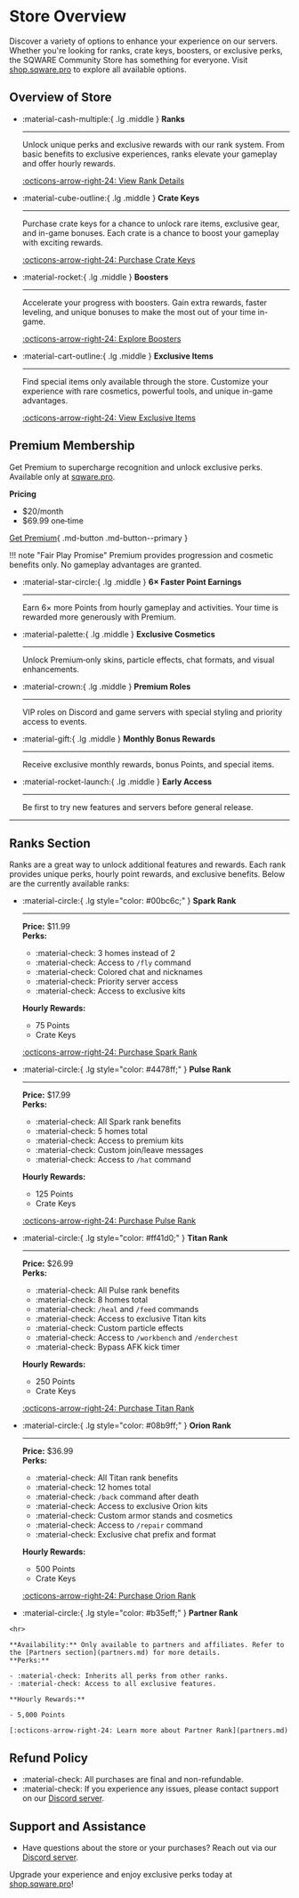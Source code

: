 # Store Overview

Discover a variety of options to enhance your experience on our servers. Whether you're looking for ranks, crate keys, boosters, or exclusive perks, the SQWARE Community Store has something for everyone. Visit [shop.sqware.pro](https://shop.sqware.pro) to explore all available options.

## Overview of Store

<div class="grid cards fluid-layout" markdown>

-   :material-cash-multiple:{ .lg .middle } __Ranks__

    <hr>

    Unlock unique perks and exclusive rewards with our rank system. From basic benefits to exclusive experiences, ranks elevate your gameplay and offer hourly rewards.

    [:octicons-arrow-right-24: View Rank Details](#ranks-section)

-   :material-cube-outline:{ .lg .middle } __Crate Keys__

    <hr>

    Purchase crate keys for a chance to unlock rare items, exclusive gear, and in-game bonuses. Each crate is a chance to boost your gameplay with exciting rewards.

    [:octicons-arrow-right-24: Purchase Crate Keys](https://shop.sqware.pro)

-   :material-rocket:{ .lg .middle } __Boosters__

    <hr>

    Accelerate your progress with boosters. Gain extra rewards, faster leveling, and unique bonuses to make the most out of your time in-game.

    [:octicons-arrow-right-24: Explore Boosters](https://shop.sqware.pro)

-   :material-cart-outline:{ .lg .middle } __Exclusive Items__

    <hr>

    Find special items only available through the store. Customize your experience with rare cosmetics, powerful tools, and unique in-game advantages.

    [:octicons-arrow-right-24: View Exclusive Items](https://shop.sqware.pro)

</div>

## Premium Membership

Get Premium to supercharge recognition and unlock exclusive perks. Available only at [sqware.pro](https://sqware.pro).

**Pricing**  
- $20/month  
- $69.99 one‑time

[Get Premium](https://sqware.pro){ .md-button .md-button--primary }

!!! note "Fair Play Promise"
    Premium provides progression and cosmetic benefits only. No gameplay advantages are granted.

<div class="grid cards fluid-layout" markdown>

-   :material-star-circle:{ .lg .middle } **6× Faster Point Earnings**

    ---

    Earn 6× more Points from hourly gameplay and activities. Your time is rewarded more generously with Premium.

-   :material-palette:{ .lg .middle } **Exclusive Cosmetics**

    ---

    Unlock Premium‑only skins, particle effects, chat formats, and visual enhancements.

-   :material-crown:{ .lg .middle } **Premium Roles**

    ---

    VIP roles on Discord and game servers with special styling and priority access to events.

-   :material-gift:{ .lg .middle } **Monthly Bonus Rewards**

    ---

    Receive exclusive monthly rewards, bonus Points, and special items.

-   :material-rocket-launch:{ .lg .middle } **Early Access**

    ---

    Be first to try new features and servers before general release.

</div>

---

## Ranks Section

Ranks are a great way to unlock additional features and rewards. Each rank provides unique perks, hourly point rewards, and exclusive benefits. Below are the currently available ranks:

<div class="grid cards fluid-layout" markdown>

-   :material-circle:{ .lg style="color: #00bc6c;" } __Spark Rank__

    <hr>

    **Price:** $11.99  
    **Perks:**

    - :material-check: 3 homes instead of 2
    - :material-check: Access to `/fly` command
    - :material-check: Colored chat and nicknames
    - :material-check: Priority server access
    - :material-check: Access to exclusive kits

    **Hourly Rewards:**  

    - 75 Points  
    - Crate Keys

    [:octicons-arrow-right-24: Purchase Spark Rank](https://shop.sqware.pro/package/1101454)

-   :material-circle:{ .lg style="color: #4478ff;" } __Pulse Rank__

    <hr>

    **Price:** $17.99  
    **Perks:**

    - :material-check: All Spark rank benefits
    - :material-check: 5 homes total
    - :material-check: Access to premium kits
    - :material-check: Custom join/leave messages
    - :material-check: Access to `/hat` command

    **Hourly Rewards:**  

    - 125 Points  
    - Crate Keys

    [:octicons-arrow-right-24: Purchase Pulse Rank](https://shop.sqware.pro/package/1101451)

-   :material-circle:{ .lg style="color: #ff41d0;" } __Titan Rank__

    <hr>

    **Price:** $26.99  
    **Perks:**

    - :material-check: All Pulse rank benefits
    - :material-check: 8 homes total
    - :material-check: `/heal` and `/feed` commands
    - :material-check: Access to exclusive Titan kits
    - :material-check: Custom particle effects
    - :material-check: Access to `/workbench` and `/enderchest`
    - :material-check: Bypass AFK kick timer

    **Hourly Rewards:**  

    - 250 Points  
    - Crate Keys

    [:octicons-arrow-right-24: Purchase Titan Rank](https://shop.sqware.pro/package/1101448)

-   :material-circle:{ .lg style="color: #08b9ff;" } __Orion Rank__

    <hr>

    **Price:** $36.99  
    **Perks:**

    - :material-check: All Titan rank benefits
    - :material-check: 12 homes total
    - :material-check: `/back` command after death
    - :material-check: Access to exclusive Orion kits
    - :material-check: Custom armor stands and cosmetics
    - :material-check: Access to `/repair` command
    - :material-check: Exclusive chat prefix and format

    **Hourly Rewards:**  

    - 500 Points  
    - Crate Keys

    [:octicons-arrow-right-24: Purchase Orion Rank](https://shop.sqware.pro/package/1101436)

 -   :material-circle:{ .lg style="color: #b35eff;" } __Partner Rank__

    <hr>

    **Availability:** Only available to partners and affiliates. Refer to the [Partners section](partners.md) for more details.  
    **Perks:**

    - :material-check: Inherits all perks from other ranks.  
    - :material-check: Access to all exclusive features.  

    **Hourly Rewards:**  

    - 5,000 Points  

    [:octicons-arrow-right-24: Learn more about Partner Rank](partners.md)

</div>

## Refund Policy

- :material-check: All purchases are final and non-refundable.
- :material-check: If you experience any issues, please contact support on our [Discord server](https://discord.sqware.pro).

## Support and Assistance

- Have questions about the store or your purchases? Reach out via our [Discord server](https://discord.sqware.pro).  

Upgrade your experience and enjoy exclusive perks today at [shop.sqware.pro](https://shop.sqware.pro)!

